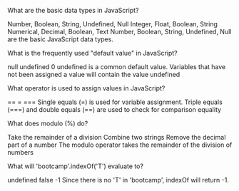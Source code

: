 <quiz>
  <question>
    <p>What are the basic data types in JavaScript?</p>
    <answer correct>Number, Boolean, String, Undefined, Null</answer>
    <answer>Integer, Float, Boolean, String</answer>
    <answer>Numerical, Decimal, Boolean, Text</answer>
    <explanation>Number, Boolean, String, Undefined, Null are the basic JavaScript data types.</explanation>
  </question>
</quiz>

<quiz>
  <question>
    <p>What is the frequently used "default value" in JavaScript?</p>
    <answer>null</answer>
    <answer correct>undefined</answer>
    <answer>0</answer>
    <explanation>undefined is a common default value. Variables that have not been assigned a value will contain the value undefined</explanation>
  </question>
</quiz

<quiz>
  <question>
    <p>What operator is used to assign values in JavaScript?</p>
    <answer>==</answer>
    <answer correct>=</answer>
    <answer>===</answer>
    <explanation>Single equals (=) is used for variable assignment. Triple equals (===) and double equals (==) are used to check for comparison equality</explanation>
  </question>
</quiz>

<quiz>
  <question>
    <p>What does modulo (%) do?</p>
    <answer correct>Take the remainder of a division</answer>
    <answer>Combine two strings</answer>
    <answer>Remove the decimal part of a number</answer>
    <explanation>The modulo operator takes the remainder of the division of numbers</explanation>
  </question>
</quiz

<quiz>
  <question>
    <p>What will 'bootcamp'.indexOf('T') evaluate to?</p>
    <answer>undefined</answer>
    <answer>false</answer>
    <answer correct>-1</answer>
    <explanation>Since there is no 'T' in 'bootcamp', indexOf will return -1.</explanation>
  </question>
</quiz
